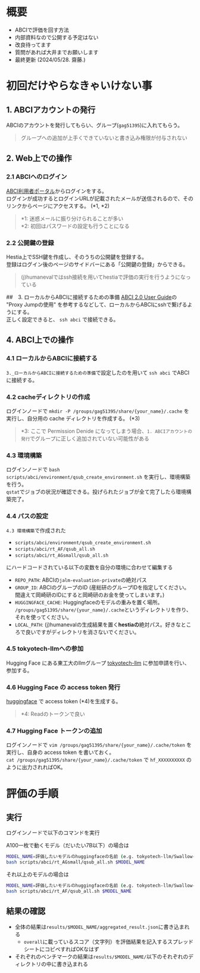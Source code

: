 # 概要

- ABCIで評価を回す方法
- 内部資料なので公開する予定はない
- 改良待ってます
- 質問があれば大井までお願いします
- 最終更新 (2024/05/28. 齋藤.)


# 初回だけやらなきゃいけない事

## 1. ABCIアカウントの発行
ABCIのアカウントを発行してもらい、グループ(`gag51395`)に入れてもらう。
> グループへの追加が上手くできていないと書き込み権限が付与されない

## 2. Web上での操作
### 2.1 ABCIへのログイン
[ABCI利用者ポータル](https://portal.abci.ai/user/)からログインをする。 \
ログインが成功するとログインURLが記載されたメールが送信されるので、そのリンクからページにアクセスする。 (*1, *2)
> *1: 迷惑メールに振り分けられることが多い \
> *2: 初回はパスワードの設定も行うことになる

### 2.2 公開鍵の登録
Hestia上でSSH鍵を作成し、そのうちの公開鍵を登録する。 \
登録はログイン後のページのサイドバーにある「公開鍵の登録」からできる。
> (j)humanevalではssh接続を用いてhestiaで評価の実行を行うようになっている

##　3. ローカルからABCIに接続するための準備
[ABCI 2.0 User Guide](https://docs.abci.ai/ja/getting-started/)の "Proxy Jumpの使用" を参考するなどして、ローカルからABCIにsshで繋げるようにする。 \
正しく設定できると、 `ssh abci` で接続できる。

## 4. ABCI上での操作
### 4.1 ローカルからABCIに接続する
`3._ローカルからABCIに接続するための準備`で設定したのを用いて `ssh abci` でABCIに接続する。

### 4.2 cacheディレクトリの作成
ログインノードで `mkdir -P /groups/gag51395/share/{your_name}/.cache` を実行し、自分用の cache ディレクトリを作成する。 (*3)
> *3: ここで Permission Denide になってしまう場合、`1. ABCIアカウントの発行`でグループに正しく追加されていない可能性がある

### 4.3 環境構築
ログインノードで `bash scripts/abci/environment/qsub_create_environment.sh` を実行し、環境構築を行う。 \
`qstat`でジョブの状況が確認できる。投げられたジョブが全て完了したら環境構築完了。

### 4.4 パスの設定
`4.3 環境構築`で作成された

- `scripts/abci/environment/qsub_create_environment.sh`
- `scripts/abci/rt_AF/qsub_all.sh`
- `scripts/abci/rt_AGsmall/qsub_all.sh`

にハードコードされている以下の変数を自分の環境に合わせて編集する

- `REPO_PATH`: ABCIの`jalm-evaluation-private`の絶対パス
- `GROUP_ID`: ABCIのグループのID (産総研のグループIDを指定してください。間違えて岡崎研のIDにすると岡崎研のお金を使ってしまいます。)
- `HUGGINGFACE_CACHE`: Huggingfaceのモデルの重みを置く場所。 `/groups/gag51395/share/{your_name}/.cache`というディレクトリを作り、それを使ってください。
- `LOCAL_PATH`: (j)humanevalの生成結果を置く**hestiaの**絶対パス。好きなところで良いですがディレクトリを消さないでください。

### 4.5 tokyotech-llmへの参加
Hugging Face にある東工大のllmグループ [tokyotech-llm](https://huggingface.co/tokyotech-llm) に参加申請を行い、参加する。

### 4.6 Hugging Face の access token 発行
[huggingface](https://huggingface.co/settings/tokens) で access token (*4)を生成する。
> *4: Readのトークンで良い

### 4.7 Hugging Face トークンの追加
ログインノードで `vim /groups/gag51395/share/{your_name}/.cache/token` を実行し、自身の access token を書いておく。 \
`cat /groups/gag51395/share/{your_name}/.cache/token` で `hf_XXXXXXXXXX` のように出力されればOK。




# 評価の手順

## 実行

ログインノードで以下のコマンドを実行

A100一枚で動くモデル（だいたい7B以下）の場合は

```bash
MODEL_NAME=評価したいモデルのhuggingfaceの名前 (e.g. tokyotech-llm/Swallow-7b-instruct-v0.1)
bash scripts/abci/rt_AGsmall/qsub_all.sh $MODEL_NAME
```

それ以上のモデルの場合は

```bash
MODEL_NAME=評価したいモデルのhuggingfaceの名前 (e.g. tokyotech-llm/Swallow-70b-hf)
bash scripts/abci/rt_AF/qsub_all.sh $MODEL_NAME
```

## 結果の確認

- 全体の結果は`results/$MODEL_NAME/aggregated_result.json`に書き込まれる
  - `overall`に載っているスコア（文字列）を評価結果を記入するスプレッドシートにコピペすればOKなはず
- それぞれのベンチマークの結果は`results/$MODEL_NAME/`以下のそれぞれのディレクトリの中に書き込まれる
